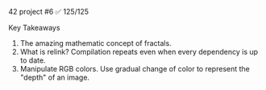42 project #6
✅ 125/125

Key Takeaways<br/>
1. The amazing mathematic concept of fractals.<br/>
3. What is relink? Compilation repeats even when every dependency is up to date.<br/>
2. Manipulate RGB colors. Use gradual change of color to represent the "depth" of an image.

